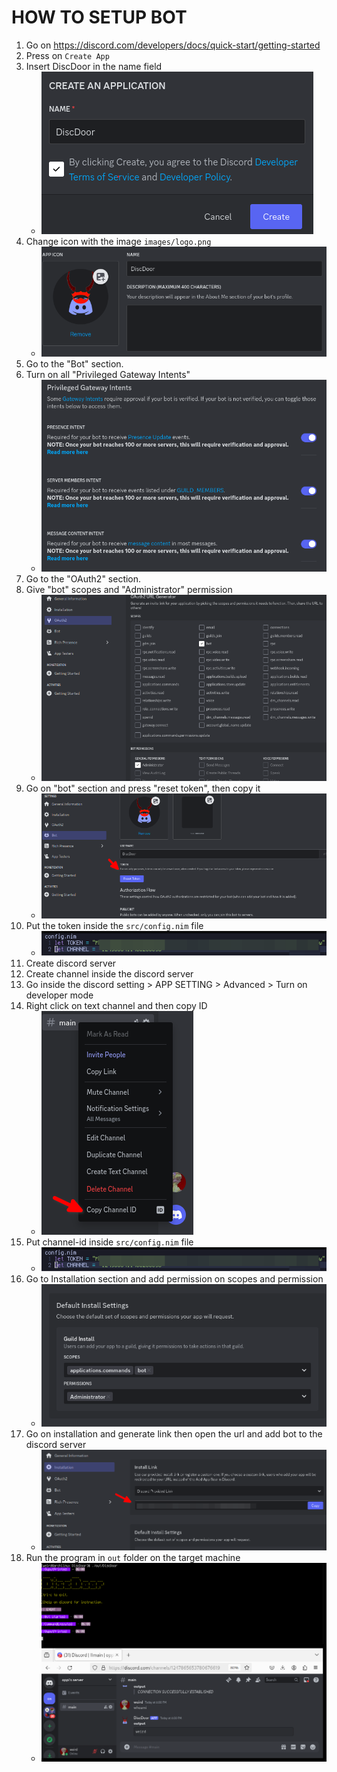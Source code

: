 # HOW TO SETUP BOT

1. Go on https://discord.com/developers/docs/quick-start/getting-started
2. Press on `Create App`
3. Insert DiscDoor in the name field
    - ![](images/1.png)
4. Change icon with the image `images/logo.png`
    - ![](images/2.png)
5. Go to the "Bot" section.
6. Turn on all "Privileged Gateway Intents"
    - ![](images/3.png)
7. Go to the "OAuth2" section.
8. Give "bot" scopes and "Administrator" permission
    - ![](images/4.png)
9. Go on "bot" section and  press "reset token", then copy it
    - ![](images/6.png)
10. Put the token inside the `src/config.nim` file
    - ![](images/7.png)
11. Create discord server
12. Create channel inside the discord server
13. Go inside the discord setting > APP SETTING > Advanced > Turn on developer mode
14. Right click on text channel and then copy ID
    - ![](images/8.png)
15. Put channel-id inside `src/config.nim` file
    - ![](images/7.png)
16. Go to Installation section and add permission on scopes and permission
    - ![](images/10.png)
17. Go on installation and generate link then open the url and add bot to the discord server
    - ![](images/9.png)
18. Run the program in `out` folder on the target machine
    - ![](images/11.png)
